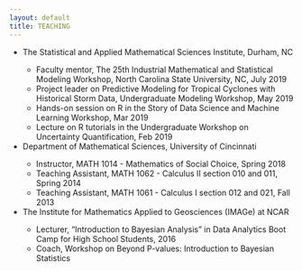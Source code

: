 ```yaml
---
layout: default
title: TEACHING
---
```


<ul>
  <li> The Statistical and Applied Mathematical Sciences Institute, Durham, NC </li>
  <ul>
    <li> Faculty mentor, The 25th Industrial Mathematical and Statistical Modeling Workshop, North Carolina State University, NC, July 2019 </li>
    <li> Project leader on Predictive Modeling for Tropical Cyclones with Historical Storm Data, Undergraduate Modeling Workshop, May 2019 </li> 
    <li> Hands-on session on R in the Story of Data Science and Machine Learning Workshop, Mar 2019 </li>
    <li> Lecture on R tutorials in the Undergraduate Workshop on Uncertainty Quantification, Feb 2019 </li>
  </ul>
  <li> Department of Mathematical Sciences, University of Cincinnati </li>
  <ul>
   <li> Instructor, MATH 1014 - Mathematics of Social Choice, Spring 2018 </li>
   <li> Teaching Assistant, MATH 1062 - Calculus II section 010 and 011, Spring 2014 </li>
   <li> Teaching Assistant, MATH 1061 - Calculus I section 012 and 021, Fall 2013 </li>
  </ul>
  <li> The Institute for Mathematics Applied to Geosciences (IMAGe) at NCAR </li>
  <ul>
   <li> Lecturer, “Introduction to Bayesian Analysis” in Data Analytics Boot Camp for High School Students, 2016 </li>
   <li> Coach, Workshop on Beyond P-values: Introduction to Bayesian Statistics </li>
  </ul>
</ul>
